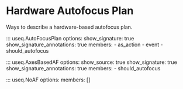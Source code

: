 # Hardware Autofocus Plan

Ways to describe a hardware-based autofocus plan.

::: useq.AutoFocusPlan
    options:
        show_signature: true
        show_signature_annotations: true
        members:
            - as_action
            - event
            - should_autofocus

::: useq.AxesBasedAF
    options:
        show_source: true
        show_signature: true
        show_signature_annotations: true
        members:
            - should_autofocus

::: useq.NoAF
    options:
        members: []
